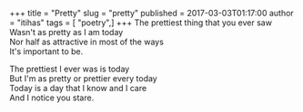 +++
title = "Pretty"
slug = "pretty"
published = 2017-03-03T01:17:00
author = "itihas"
tags = [ "poetry",]
+++
The prettiest thing that you ever saw  
Wasn't as pretty as I am today  
Nor half as attractive in most of the ways  
It's important to be.  
  
The prettiest I ever was is today  
But I'm as pretty or prettier every today  
Today is a day that I know and I care  
And I notice you stare.  
